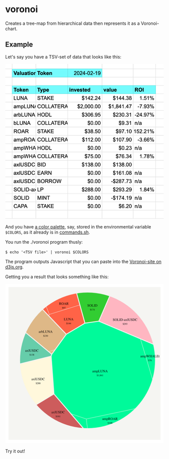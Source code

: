 # voronoi

Creates a tree-map from hierarchical data then represents it as a Voronoi-chart.

## Example

Let's say you have a TSV-set of data that looks like this:

![](imgs/terra_tsv.png)

And you have [a color palette](../../../../data-files/csv/supported_colors.tsv),
say, stored in the environmental variable <code>$COLORS</code>, as it already
is in [commands.sh](../../../scripts/commands.sh).

You run the ./voronoi program thusly:

`$ echo '<TSV file>' | voronoi $COLORS`

The program outputs Javascript that you can paste into the [Voronoi-site on
d3js.org](https://observablehq.com/@will-r-chase/voronoi-treemap).

Getting you a result that looks something like this:

![](imgs/terra_tokens.png)

Try it out!
